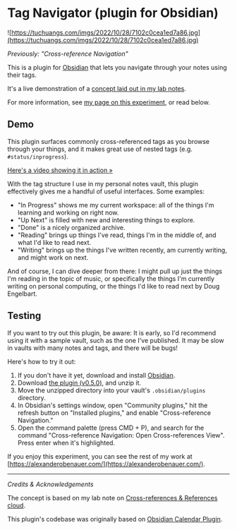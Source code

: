 # Tag Navigator (plugin for Obsidian)

![https://tuchuangs.com/imgs/2022/10/28/7102c0cea1ed7a86.jpg](https://tuchuangs.com/imgs/2022/10/28/7102c0cea1ed7a86.jpg)

*Previously: "Cross-reference Navigation"*

This is a plugin for [Obsidian](https://obsidian.md/) that lets you navigate through your notes using their tags.

It's a live demonstration of a <a href="https://alexanderobenauer.com/labnotes/015/" target="_blank">concept laid out in my lab notes</a>.

For more information, see <a href="https://alexanderobenauer.com/labnotes/exp001/" target="_blank">my page on this experiment</a>, or read below.

## Demo

This plugin surfaces commonly cross-referenced tags as you browse through your things, and it makes great use of nested tags (e.g. `#status/inprogress`).

[Here's a video showing it in action &raquo;](https://www.youtube.com/watch?v=sm5HXFNN8jE)

With the tag structure I use in my personal notes vault, this plugin effectively gives me a handful of useful interfaces. Some examples:

- "In Progress" shows me my current workspace: all of the things I'm learning and working on right now.
- "Up Next" is filled with new and interesting things to explore.
- "Done" is a nicely organized archive.
- "Reading" brings up things I've read, things I'm in the middle of, and what I'd like to read next.
- "Writing" brings up the things I've written recently, am currently writing, and might work on next.

And of course, I can dive deeper from there: I might pull up just the things I'm reading in the topic of music, or specifically the things I'm currently writing on personal computing, or the things I'd like to read next by Doug Engelbart.

## Testing

If you want to try out this plugin, be aware: It is early, so I'd recommend using it with a sample vault, such as the one I've published. It may be slow in vaults with many notes and tags, and there will be bugs!

Here's how to try it out:

1. If you don't have it yet, download and install <a href="https://obsidian.md" target="_blank">Obsidian</a>.
2. Download [the plugin (v0.5.0)](https://github.com/alexobenauer/obsidian-tag-navigator/releases/download/0.5.0/tag-navigator.zip), and unzip it.
3. Move the unzipped directory into your vault's `.obsidian/plugins` directory.
4. In Obsidian's settings window, open "Community plugins," hit the refresh button on "Installed plugins," and enable "Cross-reference Navigation."
5. Open the command palette (press CMD + P), and search for the command "Cross-reference Navigation: Open Cross-references View". Press enter when it's highlighted.

If you enjoy this experiment, you can see the rest of my work at [https://alexanderobenauer.com/](https://alexanderobenauer.com/).

---

*Credits & Acknowledgements*

The concept is based on my lab note on [Cross-references & References cloud](https://alexanderobenauer.com/labnotes/015/).

This plugin's codebase was originally based on [Obsidian Calendar Plugin](https://github.com/liamcain/obsidian-calendar-plugin).

